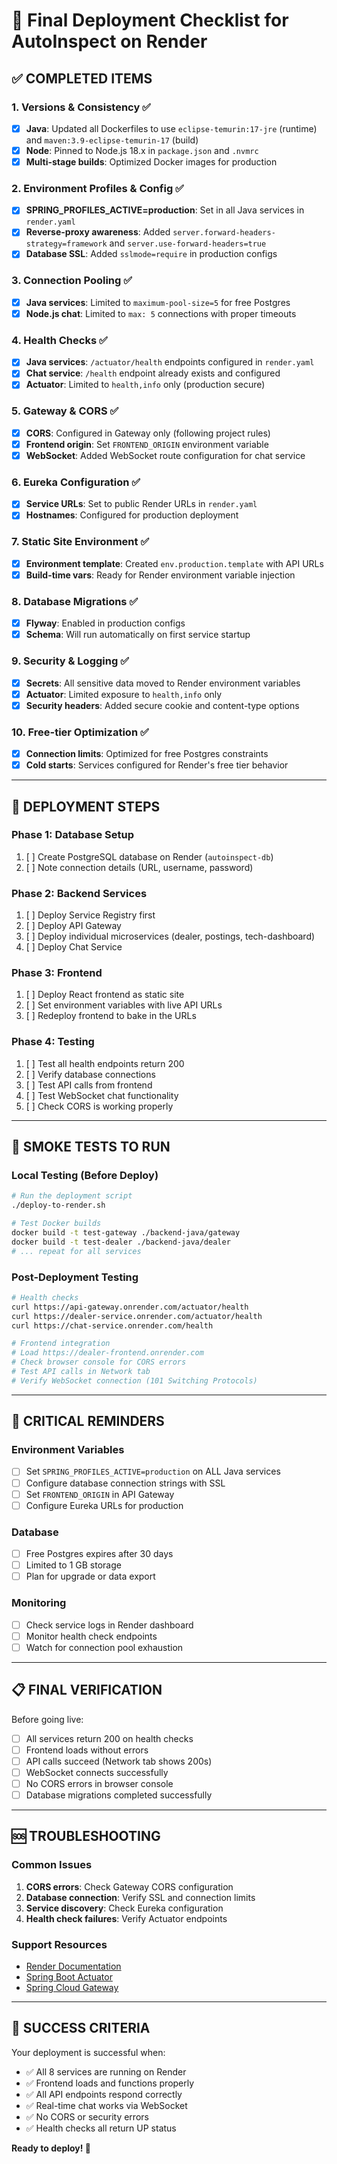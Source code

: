 # 🚀 Final Deployment Checklist for AutoInspect on Render

## ✅ **COMPLETED ITEMS**

### 1. **Versions & Consistency** ✅

- [x] **Java**: Updated all Dockerfiles to use `eclipse-temurin:17-jre` (runtime) and `maven:3.9-eclipse-temurin-17` (build)
- [x] **Node**: Pinned to Node.js 18.x in `package.json` and `.nvmrc`
- [x] **Multi-stage builds**: Optimized Docker images for production

### 2. **Environment Profiles & Config** ✅

- [x] **SPRING_PROFILES_ACTIVE=production**: Set in all Java services in `render.yaml`
- [x] **Reverse-proxy awareness**: Added `server.forward-headers-strategy=framework` and `server.use-forward-headers=true`
- [x] **Database SSL**: Added `sslmode=require` in production configs

### 3. **Connection Pooling** ✅

- [x] **Java services**: Limited to `maximum-pool-size=5` for free Postgres
- [x] **Node.js chat**: Limited to `max: 5` connections with proper timeouts

### 4. **Health Checks** ✅

- [x] **Java services**: `/actuator/health` endpoints configured in `render.yaml`
- [x] **Chat service**: `/health` endpoint already exists and configured
- [x] **Actuator**: Limited to `health,info` only (production secure)

### 5. **Gateway & CORS** ✅

- [x] **CORS**: Configured in Gateway only (following project rules)
- [x] **Frontend origin**: Set `FRONTEND_ORIGIN` environment variable
- [x] **WebSocket**: Added WebSocket route configuration for chat service

### 6. **Eureka Configuration** ✅

- [x] **Service URLs**: Set to public Render URLs in `render.yaml`
- [x] **Hostnames**: Configured for production deployment

### 7. **Static Site Environment** ✅

- [x] **Environment template**: Created `env.production.template` with API URLs
- [x] **Build-time vars**: Ready for Render environment variable injection

### 8. **Database Migrations** ✅

- [x] **Flyway**: Enabled in production configs
- [x] **Schema**: Will run automatically on first service startup

### 9. **Security & Logging** ✅

- [x] **Secrets**: All sensitive data moved to Render environment variables
- [x] **Actuator**: Limited exposure to `health,info` only
- [x] **Security headers**: Added secure cookie and content-type options

### 10. **Free-tier Optimization** ✅

- [x] **Connection limits**: Optimized for free Postgres constraints
- [x] **Cold starts**: Services configured for Render's free tier behavior

---

## 🔧 **DEPLOYMENT STEPS**

### **Phase 1: Database Setup**

1. [ ] Create PostgreSQL database on Render (`autoinspect-db`)
2. [ ] Note connection details (URL, username, password)

### **Phase 2: Backend Services**

1. [ ] Deploy Service Registry first
2. [ ] Deploy API Gateway
3. [ ] Deploy individual microservices (dealer, postings, tech-dashboard)
4. [ ] Deploy Chat Service

### **Phase 3: Frontend**

1. [ ] Deploy React frontend as static site
2. [ ] Set environment variables with live API URLs
3. [ ] Redeploy frontend to bake in the URLs

### **Phase 4: Testing**

1. [ ] Test all health endpoints return 200
2. [ ] Verify database connections
3. [ ] Test API calls from frontend
4. [ ] Test WebSocket chat functionality
5. [ ] Check CORS is working properly

---

## 🧪 **SMOKE TESTS TO RUN**

### **Local Testing (Before Deploy)**

```bash
# Run the deployment script
./deploy-to-render.sh

# Test Docker builds
docker build -t test-gateway ./backend-java/gateway
docker build -t test-dealer ./backend-java/dealer
# ... repeat for all services
```

### **Post-Deployment Testing**

```bash
# Health checks
curl https://api-gateway.onrender.com/actuator/health
curl https://dealer-service.onrender.com/actuator/health
curl https://chat-service.onrender.com/health

# Frontend integration
# Load https://dealer-frontend.onrender.com
# Check browser console for CORS errors
# Test API calls in Network tab
# Verify WebSocket connection (101 Switching Protocols)
```

---

## 🚨 **CRITICAL REMINDERS**

### **Environment Variables**

- [ ] Set `SPRING_PROFILES_ACTIVE=production` on ALL Java services
- [ ] Configure database connection strings with SSL
- [ ] Set `FRONTEND_ORIGIN` in API Gateway
- [ ] Configure Eureka URLs for production

### **Database**

- [ ] Free Postgres expires after 30 days
- [ ] Limited to 1 GB storage
- [ ] Plan for upgrade or data export

### **Monitoring**

- [ ] Check service logs in Render dashboard
- [ ] Monitor health check endpoints
- [ ] Watch for connection pool exhaustion

---

## 📋 **FINAL VERIFICATION**

Before going live:

- [ ] All services return 200 on health checks
- [ ] Frontend loads without errors
- [ ] API calls succeed (Network tab shows 200s)
- [ ] WebSocket connects successfully
- [ ] No CORS errors in browser console
- [ ] Database migrations completed successfully

---

## 🆘 **TROUBLESHOOTING**

### **Common Issues**

1. **CORS errors**: Check Gateway CORS configuration
2. **Database connection**: Verify SSL and connection limits
3. **Service discovery**: Check Eureka configuration
4. **Health check failures**: Verify Actuator endpoints

### **Support Resources**

- [Render Documentation](https://render.com/docs)
- [Spring Boot Actuator](https://docs.spring.io/spring-boot/docs/current/reference/html/actuator.html)
- [Spring Cloud Gateway](https://spring.io/projects/spring-cloud-gateway)

---

## 🎯 **SUCCESS CRITERIA**

Your deployment is successful when:

- ✅ All 8 services are running on Render
- ✅ Frontend loads and functions properly
- ✅ All API endpoints respond correctly
- ✅ Real-time chat works via WebSocket
- ✅ No CORS or security errors
- ✅ Health checks all return UP status

**Ready to deploy! 🚀**
